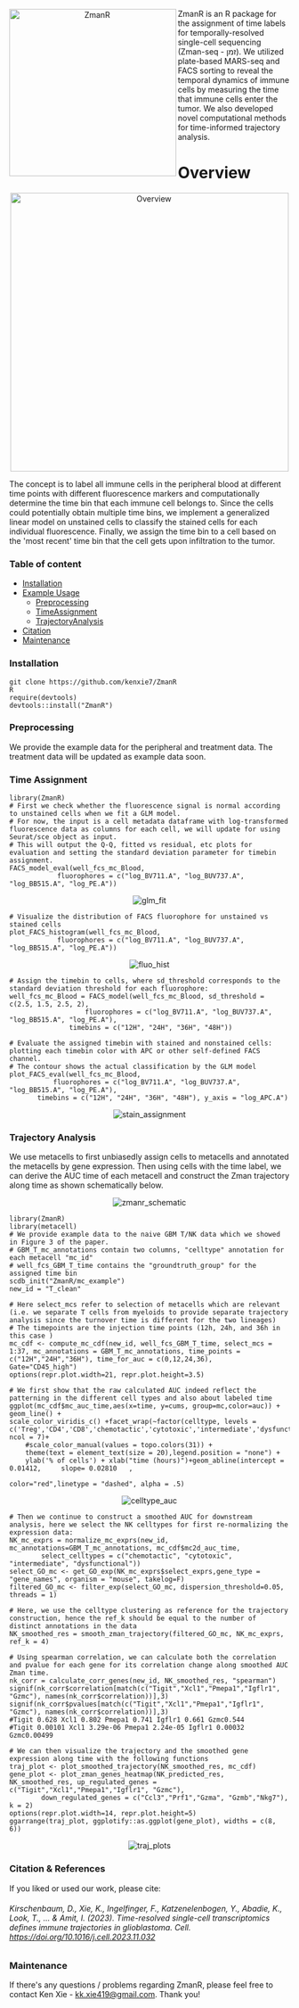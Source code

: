 
<p align = "center">
    <img width="300px" src="./pic/TEST3.png" align="left" alt="ZmanR" />
</p>

<p>ZmanR is an R package for the assignment of time labels for temporally-resolved single-cell sequencing (Zman-seq - זמן). We utilized plate-based MARS-seq and FACS sorting to reveal the temporal dynamics of immune cells by measuring the time that immune cells enter the tumor. We also developed novel computational methods for time-informed trajectory analysis. 
</p> 


Overview
========
<p align = "center">
<img width="500px" src="./pic/time_labeling.png" alt="Overview" title="Overview" align="center">
</p>
The concept is to label all immune cells in the peripheral blood at different time points with different fluorescence markers and computationally determine the time bin that each immune cell belongs to. Since the cells could potentially obtain multiple time bins, we implement a generalized linear model on unstained cells to classify the stained cells for each individual fluorescence. Finally, we assign the time bin to a cell based on the 'most recent' time bin that the cell gets upon infiltration to the tumor. 
</p> 

### Table of content
- [Installation](#Installation)
- [Example Usage](#example-usage)
    - [Preprocessing](#--Preprocessing)
    - [TimeAssignment](#--Time-Assignment)
    - [TrajectoryAnalysis](#--Trajectory-Analysis)
- [Citation](#citation-&-references)
- [Maintenance](#Maintenance)
### Installation
	git clone https://github.com/kenxie7/ZmanR
	R
	require(devtools)
	devtools::install("ZmanR")
### Preprocessing
We provide the example data for the peripheral and treatment data. The treatment data will be updated as example data soon. </br>
### Time Assignment

    library(ZmanR)
    # First we check whether the fluorescence signal is normal according to unstained cells when we fit a GLM model.
    # For now, the input is a cell metadata dataframe with log-transformed fluorescence data as columns for each cell, we will update for using Seurat/sce object as input. 
    # This will output the Q-Q, fitted vs residual, etc plots for evaluation and setting the standard deviation parameter for timebin assignment.
    FACS_model_eval(well_fcs_mc_Blood,
    		    fluorophores = c("log_BV711.A", "log_BUV737.A", "log_BB515.A", "log_PE.A"))
    
<div align="center">
<img src="./pic/glm_fit.png" alt="glm_fit"/>
</div>

    # Visualize the distribution of FACS fluorophore for unstained vs stained cells
    plot_FACS_histogram(well_fcs_mc_Blood, 
    			fluorophores = c("log_BV711.A", "log_BUV737.A", "log_BB515.A", "log_PE.A"))
    
<div align="center">
<img src="./pic/fluo_hist.png" alt="fluo_hist"/>
</div>

    # Assign the timebin to cells, where sd_threshold corresponds to the standard deviation threshold for each fluorophore:
    well_fcs_mc_Blood = FACS_model(well_fcs_mc_Blood, sd_threshold = c(2.5, 1.5, 2.5, 2),
    				   fluorophores = c("log_BV711.A", "log_BUV737.A", "log_BB515.A", "log_PE.A"),
  				   timebins = c("12H", "24H", "36H", "48H"))

    # Evaluate the assigned timebin with stained and nonstained cells: plotting each timebin color with APC or other self-defined FACS channel.
    # The contour shows the actual classification by the GLM model
    plot_FACS_eval(well_fcs_mc_Blood, 
    		   fluorophores = c("log_BV711.A", "log_BUV737.A", "log_BB515.A", "log_PE.A"),
  		   timebins = c("12H", "24H", "36H", "48H"), y_axis = "log_APC.A")
    
<div align="center">
<img src="./pic/stain_asssignment.png" alt="stain_assignment"/>
</div>

### Trajectory Analysis
We use metacells to first unbiasedly assign cells to metacells and annotated the metacells by gene expression. Then using cells with the time label, we can derive the AUC time of each metacell and construct the Zman trajectory along time as shown schematically below.
<div align="center">
<img src="./pic/zmanr_schematic.jpg" alt="zmanr_schematic"/>
</div>

    library(ZmanR)
    library(metacell)
    # We provide example data to the naive GBM T/NK data which we showed in Figure 3 of the paper.
    # GBM_T_mc_annotations contain two columns, "celltype" annotation for each metacell "mc_id" 
    # well_fcs_GBM_T_time contains the "groundtruth_group" for the assigned time bin
    scdb_init("ZmanR/mc_example")
    new_id = "T_clean"

    # Here select_mcs refer to selection of metacells which are relevant (i.e. we separate T cells from myeloids to provide separate trajectory analysis since the turnover time is different for the two lineages)
    # The timepoints are the injection time points (12h, 24h, and 36h in this case )
    mc_cdf <- compute_mc_cdf(new_id, well_fcs_GBM_T_time, select_mcs = 1:37, mc_annotations = GBM_T_mc_annotations, time_points = c("12H","24H","36H"), time_for_auc = c(0,12,24,36), 		Gate="CD45_high")
    options(repr.plot.width=21, repr.plot.height=3.5)
    
    # We first show that the raw calculated AUC indeed reflect the patterning in the different cell types and also about labeled time
    ggplot(mc_cdf$mc_auc_time,aes(x=time, y=cums, group=mc,color=auc)) + geom_line() +  
    scale_color_viridis_c() +facet_wrap(~factor(celltype, levels = c('Treg','CD4','CD8','chemotactic','cytotoxic','intermediate','dysfunctional')), ncol = 7)+
        #scale_color_manual(values = topo.colors(31)) + 
        theme(text = element_text(size = 20),legend.position = "none") + 
        ylab('% of cells') + xlab("time (hours)")+geom_abline(intercept =  0.01412,     slope= 0.02810   ,
                                                             color="red",linetype = "dashed", alpha = .5) 
<div align="center">
<img src="./pic/celltype_auc.png" alt="celltype_auc"/>
</div>

    # Then we continue to construct a smoothed AUC for downstream analysis, here we select the NK celltypes for first re-normalizing the expression data:
    NK_mc_exprs = normalize_mc_exprs(new_id, mc_annotations=GBM_T_mc_annotations, mc_cdf$mc2d_auc_time, 
    		select_celltypes = c("chemotactic", "cytotoxic", "intermediate", "dysfunctional"))
    select_GO_mc <- get_GO_exp(NK_mc_exprs$select_exprs,gene_type = "gene_names", organism = "mouse", takelog=F)
    filtered_GO_mc <- filter_exp(select_GO_mc, dispersion_threshold=0.05, threads = 1)

    # Here, we use the celltype clustering as reference for the trajectory construction, hence the ref_k should be equal to the number of distinct annotations in the data
    NK_smoothed_res = smooth_zman_trajectory(filtered_GO_mc, NK_mc_exprs, ref_k = 4)

<div align="center"></div>

    # Using spearman correlation, we can calculate both the correlation and pvalue for each gene for its correlation change along smoothed AUC Zman time.
    nk_corr = calculate_corr_genes(new_id, NK_smoothed_res, "spearman")
    signif(nk_corr$correlation[match(c("Tigit","Xcl1","Pmepa1","Igflr1", "Gzmc"), names(nk_corr$correlation))],3)
    signif(nk_corr$pvalues[match(c("Tigit","Xcl1","Pmepa1","Igflr1", "Gzmc"), names(nk_corr$correlation))],3)
    #Tigit 0.628 Xcl1 0.802 Pmepa1 0.741 Igflr1 0.661 Gzmc0.544
    #Tigit 0.00101 Xcl1 3.29e-06 Pmepa1 2.24e-05 Igflr1 0.00032 Gzmc0.00499

<div align="center"></div>

    # We can then visualize the trajectory and the smoothed gene expression along time with the following functions
    traj_plot <- plot_smoothed_trajectory(NK_smoothed_res, mc_cdf)
    gene_plot <- plot_zman_genes_heatmap(NK_predicted_res, NK_smoothed_res, up_regulated_genes = c("Tigit","Xcl1","Pmepa1","Igflr1", "Gzmc"),
    		down_regulated_genes = c("Ccl3","Prf1","Gzma", "Gzmb","Nkg7"), k = 2)
    options(repr.plot.width=14, repr.plot.height=5)
    ggarrange(traj_plot, ggplotify::as.ggplot(gene_plot), widths = c(8, 6))

<div align="center">
<img src="./pic/traj_plots.png" alt="traj_plots"/>
</div>

### Citation & References

If you liked or used our work, please cite:
###### Kirschenbaum, D., Xie, K., Ingelfinger, F., Katzenelenbogen, Y., Abadie, K., Look, T., ... & Amit, I. (2023). Time-resolved single-cell transcriptomics defines immune trajectories in glioblastoma. Cell. https://doi.org/10.1016/j.cell.2023.11.032


### Maintenance

If there's any questions / problems regarding ZmanR, please feel free to contact Ken Xie - kk.xie419@gmail.com. Thank you!


